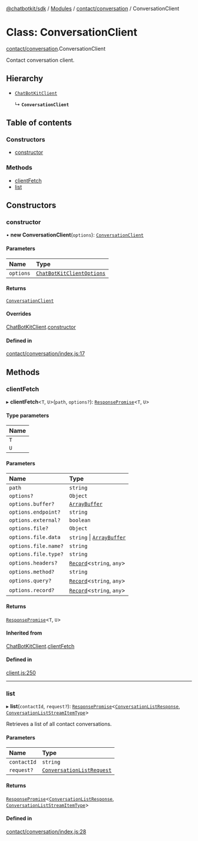 [@chatbotkit/sdk](../README.md) / [Modules](../modules.md) / [contact/conversation](../modules/contact_conversation.md) / ConversationClient

# Class: ConversationClient

[contact/conversation](../modules/contact_conversation.md).ConversationClient

Contact conversation client.

## Hierarchy

- [`ChatBotKitClient`](client.ChatBotKitClient.md)

  ↳ **`ConversationClient`**

## Table of contents

### Constructors

- [constructor](contact_conversation.ConversationClient.md#constructor)

### Methods

- [clientFetch](contact_conversation.ConversationClient.md#clientfetch)
- [list](contact_conversation.ConversationClient.md#list)

## Constructors

### constructor

• **new ConversationClient**(`options`): [`ConversationClient`](contact_conversation.ConversationClient.md)

#### Parameters

| Name | Type |
| :------ | :------ |
| `options` | [`ChatBotKitClientOptions`](../interfaces/client.ChatBotKitClientOptions.md) |

#### Returns

[`ConversationClient`](contact_conversation.ConversationClient.md)

#### Overrides

[ChatBotKitClient](client.ChatBotKitClient.md).[constructor](client.ChatBotKitClient.md#constructor)

#### Defined in

[contact/conversation/index.js:17](https://github.com/chatbotkit/node-sdk/blob/main/packages/sdk/src/contact/conversation/index.js#L17)

## Methods

### clientFetch

▸ **clientFetch**\<`T`, `U`\>(`path`, `options?`): [`ResponsePromise`](client.ResponsePromise.md)\<`T`, `U`\>

#### Type parameters

| Name |
| :------ |
| `T` |
| `U` |

#### Parameters

| Name | Type |
| :------ | :------ |
| `path` | `string` |
| `options?` | `Object` |
| `options.buffer?` | [`ArrayBuffer`]( https://developer.mozilla.org/docs/Web/JavaScript/Reference/Global_Objects/ArrayBuffer ) |
| `options.endpoint?` | `string` |
| `options.external?` | `boolean` |
| `options.file?` | `Object` |
| `options.file.data` | `string` \| [`ArrayBuffer`]( https://developer.mozilla.org/docs/Web/JavaScript/Reference/Global_Objects/ArrayBuffer ) |
| `options.file.name?` | `string` |
| `options.file.type?` | `string` |
| `options.headers?` | [`Record`]( https://www.typescriptlang.org/docs/handbook/utility-types.html#recordkeys-type )\<`string`, `any`\> |
| `options.method?` | `string` |
| `options.query?` | [`Record`]( https://www.typescriptlang.org/docs/handbook/utility-types.html#recordkeys-type )\<`string`, `any`\> |
| `options.record?` | [`Record`]( https://www.typescriptlang.org/docs/handbook/utility-types.html#recordkeys-type )\<`string`, `any`\> |

#### Returns

[`ResponsePromise`](client.ResponsePromise.md)\<`T`, `U`\>

#### Inherited from

[ChatBotKitClient](client.ChatBotKitClient.md).[clientFetch](client.ChatBotKitClient.md#clientfetch)

#### Defined in

[client.js:250](https://github.com/chatbotkit/node-sdk/blob/main/packages/sdk/src/client.js#L250)

___

### list

▸ **list**(`contactId`, `request?`): [`ResponsePromise`](client.ResponsePromise.md)\<[`ConversationListResponse`](../modules/contact_conversation_v1.md#conversationlistresponse), [`ConversationListStreamItemType`](../modules/contact_conversation_v1.md#conversationliststreamitemtype)\>

Retrieves a list of all contact conversations.

#### Parameters

| Name | Type |
| :------ | :------ |
| `contactId` | `string` |
| `request?` | [`ConversationListRequest`](../modules/contact_conversation_v1.md#conversationlistrequest) |

#### Returns

[`ResponsePromise`](client.ResponsePromise.md)\<[`ConversationListResponse`](../modules/contact_conversation_v1.md#conversationlistresponse), [`ConversationListStreamItemType`](../modules/contact_conversation_v1.md#conversationliststreamitemtype)\>

#### Defined in

[contact/conversation/index.js:28](https://github.com/chatbotkit/node-sdk/blob/main/packages/sdk/src/contact/conversation/index.js#L28)
